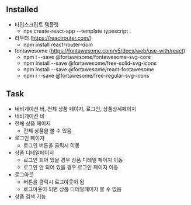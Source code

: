 ## Installed
- 타입스크립트 템플릿
  - npx create-react-app --template typescript .
- 라우터 (https://reactrouter.com/)
  - npm install react-router-dom
- fontawesome (https://fontawesome.com/v5/docs/web/use-with/react)
  - npm i --save @fortawesome/fontawesome-svg-core
  - npm install --save @fortawesome/free-solid-svg-icons
  - npm install --save @fortawesome/react-fontawesome
  - npm i --save @fortawesome/free-regular-svg-icons

## Task
- 네비게이션 바, 전체 상품 페이지, 로그인, 상품상세페이지
- 네비게이션 바
- 전체 상품 페이지
  - 전체 상품을 볼 수 있음
- 로그인 페이지
  - 로그인 버튼을 클릭시 이동 
- 상품 디테일페이지
  - 로그인 되어 있을 경우 상품 디테일 페이지 이동
  - 로그인 안 되어 있을 경우 로그인 페이지 이동
- 로그아웃
  - 버튼을 클릭시 로그아웃이 됨
  - 로그아웃이 되면 상품 디테일페이지 볼 수 없음
- 상품 검색 기능